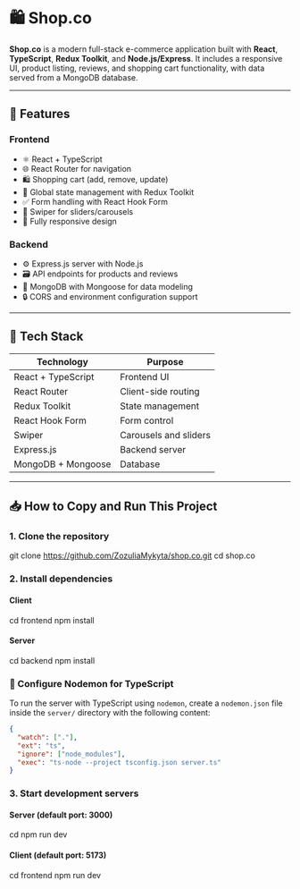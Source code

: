 # 🛍️ Shop.co

**Shop.co** is a modern full-stack e-commerce application built with **React**, **TypeScript**, **Redux Toolkit**, and **Node.js/Express**. It includes a responsive UI, product listing, reviews, and shopping cart functionality, with data served from a MongoDB database.

---

## 🚀 Features

### Frontend

- ⚛️ React + TypeScript
- 🌐 React Router for navigation
- 🛍️ Shopping cart (add, remove, update)
- 🧠 Global state management with Redux Toolkit
- ✅ Form handling with React Hook Form
- 🎠 Swiper for sliders/carousels
- 📱 Fully responsive design

### Backend

- ⚙️ Express.js server with Node.js
- 🗃️ API endpoints for products and reviews
- 🧮 MongoDB with Mongoose for data modeling
- 🔒 CORS and environment configuration support

---

## 🔧 Tech Stack

| Technology         | Purpose               |
| ------------------ | --------------------- |
| React + TypeScript | Frontend UI           |
| React Router       | Client-side routing   |
| Redux Toolkit      | State management      |
| React Hook Form    | Form control          |
| Swiper             | Carousels and sliders |
| Express.js         | Backend server        |
| MongoDB + Mongoose | Database    |

---

## 📥 How to Copy and Run This Project

### 1. Clone the repository

git clone https://github.com/ZozuliaMykyta/shop.co.git
cd shop.co

### 2. Install dependencies

#### Client

cd frontend
npm install

#### Server

cd backend
npm install

### 🔄 Configure Nodemon for TypeScript

To run the server with TypeScript using `nodemon`, create a `nodemon.json` file inside the `server/` directory with the following content:

```json
{
  "watch": ["."],
  "ext": "ts",
  "ignore": ["node_modules"],
  "exec": "ts-node --project tsconfig.json server.ts"
}
```

### 3. Start development servers

#### Server (default port: 3000)

cd
npm run dev

#### Client (default port: 5173)

cd frontend
npm run dev
